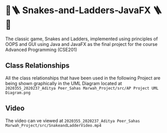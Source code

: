 # 🐍🪜 Snakes-and-Ladders-JavaFX 🪜🐍
The classic game, Snakes and Ladders, implemented using principles of OOPS and GUI using Java and JavaFX as the final project for the course Advanced Programming (CSE201)

## Class Relationships
All the class relationships that have been used in the following Project are being shown graphically in the UML Diagram located at
`2020355_2020237_Aditya Peer_Sahas Marwah_Project/src/AP Project UML Diagram.png`

## Video
The video can ve viewed at `2020355_2020237_Aditya Peer_Sahas Marwah_Project/src/SnakeandLadderVideo.mp4`
